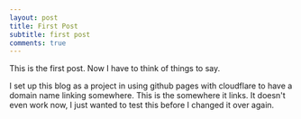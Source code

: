 ```yaml
---
layout: post
title: First Post
subtitle: first post
comments: true
---
```


This is the first post. Now I have to think of things to say.

I set up this blog as a project in using github pages with cloudflare to have a domain name linking somewhere. This is the somewhere it links. It doesn't even work now, I just wanted to test this before I changed it over again.